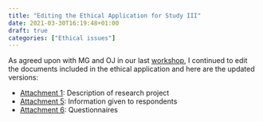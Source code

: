 ```yaml
---
title: "Editing the Ethical Application for Study III"
date: 2021-03-30T16:19:48+01:00
draft: true
categories: ["Ethical issues"]
---
```


As agreed upon with MG and OJ in our last [workshop](https://portfolio.arki.vet/2021/03/19/ethical-application-workshop/), I continued to edit the documents included in the ethical application and here are the updated versions:

* [Attachment 1](): Description of research project 
* [Attachment 5](): Information given to respondents 
* [Attachment 6](): Questionnaires 
